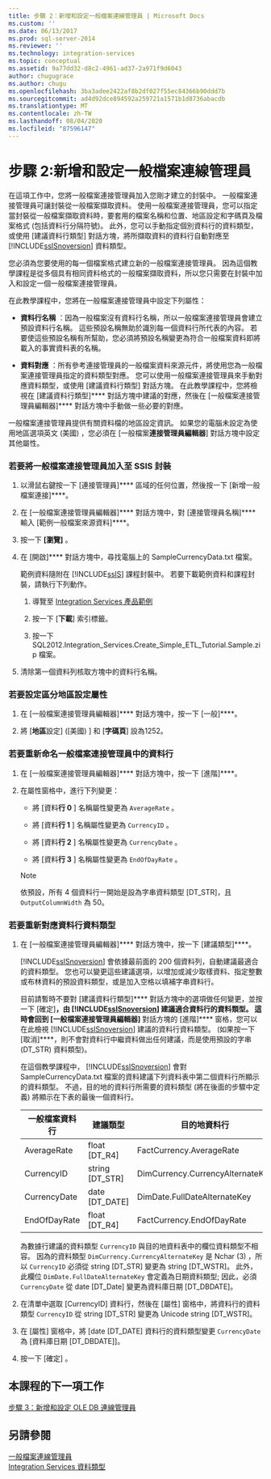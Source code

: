 ```yaml
---
title: 步驟 2：新增和設定一般檔案連線管理員 | Microsoft Docs
ms.custom: ''
ms.date: 06/13/2017
ms.prod: sql-server-2014
ms.reviewer: ''
ms.technology: integration-services
ms.topic: conceptual
ms.assetid: 9a77dd32-d8c2-4961-ad37-2a971f9d6043
author: chugugrace
ms.author: chugu
ms.openlocfilehash: 3ba3adee2422af8b2df027f55ec84366b90ddd7b
ms.sourcegitcommit: ad4d92dce894592a259721a1571b1d8736abacdb
ms.translationtype: MT
ms.contentlocale: zh-TW
ms.lasthandoff: 08/04/2020
ms.locfileid: "87596147"
---
```

# <a name="step-2-adding-and-configuring-a-flat-file-connection-manager"></a>步驟 2:新增和設定一般檔案連線管理員
  在這項工作中，您將一般檔案連接管理員加入您剛才建立的封裝中。 一般檔案連接管理員可讓封裝從一般檔案擷取資料。 使用一般檔案連接管理員，您可以指定當封裝從一般檔案擷取資料時，要套用的檔案名稱和位置、地區設定和字碼頁及檔案格式 (包括資料行分隔符號)。 此外，您可以手動指定個別資料行的資料類型，或使用 [建議資料行類型]  對話方塊，將所擷取資料的資料行自動對應至 [!INCLUDE[ssISnoversion](../includes/ssisnoversion-md.md)] 資料類型。  
  
 您必須為您要使用的每一個檔案格式建立新的一般檔案連接管理員。 因為這個教學課程是從多個具有相同資料格式的一般檔案擷取資料，所以您只需要在封裝中加入和設定一個一般檔案連接管理員。  
  
 在此教學課程中，您將在一般檔案連接管理員中設定下列屬性：  
  
-   **資料行名稱** ：因為一般檔案沒有資料行名稱，所以一般檔案連接管理員會建立預設資料行名稱。 這些預設名稱無助於識別每一個資料行所代表的內容。 若要使這些預設名稱有所幫助，您必須將預設名稱變更為符合一般檔案資料即將載入的事實資料表的名稱。  
  
-   **資料對應** ：所有參考連接管理員的一般檔案資料來源元件，將使用您為一般檔案連接管理員指定的資料類型對應。 您可以使用一般檔案連接管理員來手動對應資料類型，或使用 [建議資料行類型]  對話方塊。 在此教學課程中，您將檢視在 [建議資料行類型]**** 對話方塊中建議的對應，然後在 [一般檔案連接管理員編輯器]**** 對話方塊中手動做一些必要的對應。  
  
 一般檔案連接管理員提供有關資料檔的地區設定資訊。 如果您的電腦未設定為使用地區選項英文 (美國) ，您必須在 [一般檔案**連接管理員編輯器**] 對話方塊中設定其他屬性。  
  
### <a name="to-add-a-flat-file-connection-manager-to-the-ssis-package"></a>若要將一般檔案連接管理員加入至 SSIS 封裝  
  
1.  以滑鼠右鍵按一下 [連接管理員]**** 區域的任何位置，然後按一下 [新增一般檔案連接]****。  
  
2.  在 [一般檔案連接管理員編輯器]**** 對話方塊中，對 [連接管理員名稱]**** 輸入 [範例一般檔案來源資料]****。  
  
3.  按一下 **[瀏覽]** 。  
  
4.  在 [開啟]**** 對話方塊中，尋找電腦上的 SampleCurrencyData.txt 檔案。  
  
     範例資料隨附在 [!INCLUDE[ssIS](../includes/ssis-md.md)] 課程封裝中。 若要下載範例資料和課程封裝，請執行下列動作。  
  
    1.  導覽至 [Integration Services 產品範例](https://go.microsoft.com/fwlink/?LinkId=275027)  
  
    2.  按一下 [**下載**] 索引標籤。  
  
    3.  按一下 SQL2012.Integration_Services.Create_Simple_ETL_Tutorial.Sample.zip 檔案。  
  
5.  清除第一個資料列核取方塊中的資料行名稱。  
  
### <a name="to-set-locale-sensitive-properties"></a>若要設定區分地區設定屬性  
  
1.  在 [一般檔案連接管理員編輯器]**** 對話方塊中，按一下 [一般]****。  
  
2.  將 [**地區**設定] ([美國) ] 和 [**字碼頁**] 設為1252。  
  
### <a name="to-rename-columns-in-the-flat-file-connection-manager"></a>若要重新命名一般檔案連接管理員中的資料行  
  
1.  在 [一般檔案連接管理員編輯器]**** 對話方塊中，按一下 [進階]****。  
  
2.  在屬性窗格中，進行下列變更：  
  
    -   將 [資料**行 0** ] 名稱屬性變更為 `AverageRate` 。  
  
    -   將 [資料**行 1** ] 名稱屬性變更為 `CurrencyID` 。  
  
    -   將 [資料**行 2** ] 名稱屬性變更為 `CurrencyDate` 。  
  
    -   將 [資料**行 3** ] 名稱屬性變更為 `EndOfDayRate` 。  
  
    > [!NOTE]  
    >  依預設，所有 4 個資料行一開始是設為字串資料類型 [DT_STR]，且 `OutputColumnWidth` 為 50。  
  
### <a name="to-remap-column-data-types"></a>若要重新對應資料行資料類型  
  
1.  在 [一般檔案連接管理員編輯器]**** 對話方塊中，按一下 [建議類型]****。  
  
     [!INCLUDE[ssISnoversion](../includes/ssisnoversion-md.md)] 會依據最前面的 200 個資料列，自動建議最適合的資料類型。 您也可以變更這些建議選項，以增加或減少取樣資料、指定整數或布林資料的預設資料類型，或是加入空格以填補字串資料行。  
  
     目前請暫時不要對 [建議資料行類型]**** 對話方塊中的選項做任何變更，並按一下 [確定]****，由 [!INCLUDE[ssISnoversion](../includes/ssisnoversion-md.md)] 建議適合資料行的資料類型。 這時會回到 [一般檔案連接管理員編輯器]**** 對話方塊的 [進階]**** 窗格，您可以在此檢視 [!INCLUDE[ssISnoversion](../includes/ssisnoversion-md.md)] 建議的資料行資料類型。 (如果按一下 [取消]****，則不會對資料行中繼資料做出任何建議，而是使用預設的字串 (DT_STR) 資料類型)。  
  
     在這個教學課程中， [!INCLUDE[ssISnoversion](../includes/ssisnoversion-md.md)] 會對 SampleCurrencyData.txt 檔案的資料建議下列資料表中第二個資料行所顯示的資料類型。 不過，目的地的資料行所需要的資料類型 (將在後面的步驟中定義) 將顯示在下表的最後一個資料行。  
  
    |一般檔案資料行|建議類型|目的地資料行|目的地類型|  
    |----------------------|--------------------|------------------------|----------------------|  
    |AverageRate|float [DT_R4]|FactCurrency.AverageRate|FLOAT|  
    |CurrencyID|string [DT_STR]|DimCurrency.CurrencyAlternateKey|nchar(3)|  
    |CurrencyDate|date [DT_DATE]|DimDate.FullDateAlternateKey|date|  
    |EndOfDayRate|float [DT_R4]|FactCurrency.EndOfDayRate|FLOAT|  
  
     為數據行建議的資料類型 `CurrencyID` 與目的地資料表中的欄位資料類型不相容。 因為的資料類型 `DimCurrency.CurrencyAlternateKey` 是 Nchar (3) ，所以 `CurrencyID` 必須從 string [DT_STR] 變更為 string [DT_WSTR]。 此外，此欄位 `DimDate.FullDateAlternateKey` 會定義為日期資料類型; 因此，必須 `CurrencyDate` 從 date [DT_Date] 變更為資料庫日期 [DT_DBDATE]。  
  
2.  在清單中選取 [CurrencyID] 資料行，然後在 [屬性] 窗格中，將資料行的資料類型 `CurrencyID` 從 string [DT_STR] 變更為 Unicode string [DT_WSTR]。  
  
3.  在 [屬性] 窗格中，將 [date [DT_DATE] 資料行的資料類型變更 `CurrencyDate` 為 [資料庫日期 [DT_DBDATE]]。  
  
4.  按一下 [確定]  。  
  
## <a name="next-task-in-lesson"></a>本課程的下一項工作  
 [步驟 3：新增和設定 OLE DB 連線管理員](lesson-1-3-adding-and-configuring-an-ole-db-connection-manager.md)  
  
## <a name="see-also"></a>另請參閱  
 [一般檔案連線管理員](connection-manager/file-connection-manager.md)   
 [Integration Services 資料類型](data-flow/integration-services-data-types.md)  
  
  
